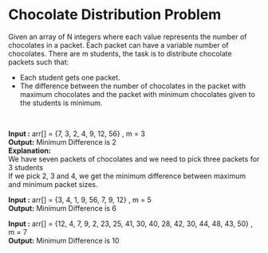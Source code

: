 # Chocolate Distribution Problem
<p>Given an array of N integers where each value represents the number of chocolates in a packet. Each packet can have a variable number of chocolates. There are m students, the task is to distribute chocolate packets such that:</p>
<ul><li>Each student gets one packet.</li>
<li>The difference between the number of chocolates in the packet with maximum chocolates and the packet with minimum chocolates given to the students is minimum.</li></ul>
<br>
<p><strong>Input :</strong> arr[] = {7, 3, 2, 4, 9, 12, 56}&nbsp;, m = 3&nbsp;<br><strong>Output:</strong> Minimum Difference is 2&nbsp;<br><strong>Explanation:</strong><br>We have seven packets of chocolates and&nbsp;we need to pick three packets for 3 students&nbsp;<br>If we pick 2, 3 and 4, we get the minimum&nbsp;difference between maximum and minimum packet&nbsp;sizes.</p>
<p><strong>Input :</strong> arr[] = {3, 4, 1, 9, 56, 7, 9, 12}&nbsp;, m = 5&nbsp;<br><strong>Output:</strong> Minimum Difference is 6&nbsp;</p><div style="text-align:center;"></div>
<p><strong>Input :</strong> arr[] = {12, 4, 7, 9, 2, 23, 25, 41,&nbsp;30, 40, 28, 42, 30, 44, 48,&nbsp;43, 50}&nbsp;, m = 7&nbsp;<br><strong>Output:</strong> Minimum Difference is 10&nbsp;</p>
